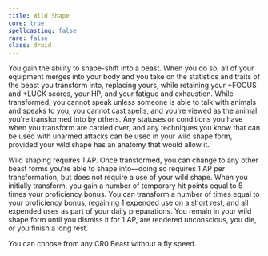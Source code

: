 ```yaml
---
title: Wild Shape
core: true
spellcasting: false
rare: false
class: druid
---
```

You gain the ability to shape-shift into a beast. When you do so, all of your equipment merges into your body and you take on the statistics and traits of the beast you transform into, replacing yours,  while retaining your +FOCUS and +LUCK scores, your HP, and your fatigue and exhaustion. While transformed, you cannot speak unless someone is able to talk with animals and speaks to you, you cannot cast spells, and you're viewed as the animal you're transformed into by others. Any statuses or conditions you have when you transform are carried over, and any techniques you know that can be used with unarmed attacks can be used in your wild shape form, provided your wild shape has an anatomy that would allow it.

Wild shaping requires 1 AP. Once transformed, you can change to any other beast forms you're able to shape into—doing so requires 1 AP per transformation, but does not require a use of your wild shape. When you initially transform, you gain a number of temporary hit points equal to 5 times your proficiency bonus. You can transform a number of times equal to your proficiency bonus, regaining 1 expended use on a short rest, and all expended uses as part of your daily preparations. You remain in your wild shape form until you dismiss it for 1 AP, are rendered unconscious, you die, or you finish a long rest.

You can choose from any CR0 Beast without a fly speed.

